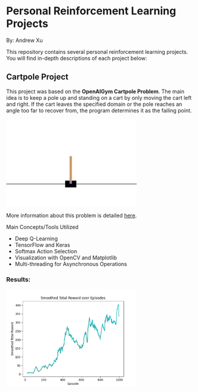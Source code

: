 # Personal Reinforcement Learning Projects
By: Andrew Xu

This repository contains several personal reinforcement learning projects. You will find in-depth descriptions of each project below:

## Cartpole Project

This project was based on the **OpenAIGym Cartpole Problem**. The main idea is to keep a pole up and standing on a cart by only moving the cart left and right. If the cart leaves the specified domain or the pole reaches an angle too far to recover from, the program determines it as the failing point.

<img src="Cartpole Project/cart_pole.gif" alt="1" style="width:350px;"/>

More information about this problem is detailed [here](https://www.gymlibrary.dev/environments/classic_control/cart_pole/).

Main Concepts/Tools Utilized
- Deep Q-Learning
- TensorFlow and Keras
- Softmax Action Selection
- Visualization with OpenCV and Matplotlib
- Multi-threading for Asynchronous Operations

### Results:
<img src="Cartpole Project/plot.png" alt="2" style="width:350px;"/>
